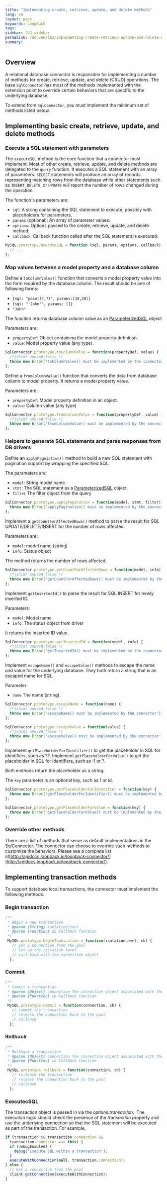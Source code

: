 ```yaml
---
title: "Implementing create, retrieve, update, and delete methods"
lang: en
layout: page
keywords: LoopBack
tags:
sidebar: lb3_sidebar
permalink: /doc/en/lb3/Implementing-create-retrieve-update-and-delete-methods.html
summary:
---
```


## Overview

A relational database connector is responsible for implementing a number of methods for create, retrieve, update, and delete (CRUD) operations.
The base `SqlConnector` has most of the methods implemented with the extension point to override certain behaviors that are specific to the underlying database.

To extend from `SqlConnector`, you must implement the minimum set of methods listed below. 

## Implementing basic create, retrieve, update, and delete methods

### Execute a SQL statement with parameters

The `executeSQL` method is the core function that a connector must implement.
Most of other create, retrieve, update, and delete methods are delegated to the `query` function.
It executes a SQL statement with an array of parameters. `SELECT` statements will produce an array of records representing matching rows from the database
while other statements such as `INSERT`, `DELETE`, or `UPDATE` will report the number of rows changed during the operation.

The function's parameters are:

* `sql`: A string containing the SQL statement to execute, possibly with placeholders for parameters.
* `params` (optional): An array of parameter values.
* `options`: Options passed to the create, retrieve, update, and delete method.
* `callback`: Callback function called after the SQL statement is executed.

```javascript
MySQL.prototype.executeSQL = function (sql, params, options, callback) {
  // ...
};
```

### Map values between a model property and a database column

Define a `toColumnValue()` function that converts a model property value into the form required by the database column.
The result should be one of following forms:

* `{sql: "point(?,?)", params:[10,20]}`
* `{sql: "'John'", params: []}`
* `"John"`

The function returns database column value as an [ParameterizedSQL](http://apidocs.loopback.io/loopback-connector/#parameterizedsql) object

Parameters are:

* `propertyDef`: Object containing the model property definition.
* `value`: Model property value (any type).

```javascript
SqlConnector.prototype.toColumnValue = function(propertyDef, value) {
  /*jshint unused:false */
  throw new Error('toColumnValue() must be implemented by the connector');
};
```

Define a `fromColumnValue()` function that converts the data from database column to model property. It returns a model property value.

Parameters are:

* `propertyDef`: Model property definition in an object.
* `value`: Column value (any type)

```javascript
SqlConnector.prototype.fromColumnValue = function(propertyDef, value) {
  /*jshint unused:false */
  throw new Error('fromColumnValue() must be implemented by the connector');
};
```

### Helpers to generate SQL statements and parse responses from DB drivers

Define an `applyPagniation()` method to build a new SQL statement with pagination support by wrapping the specified SQL.

The parameters are:

* `model`: String model name
* `stmt`: The SQL statement as a [ParameterizedSQL](http://apidocs.loopback.io/loopback-connector/#parameterizedsql) object.
* `filter` The filter object from the query

```javascript
SqlConnector.prototype.applyPagination = function(model, stmt, filter) {
  throw new Error('applyPagination() must be implemented by the connector');
};
```

Implement a `getCountForAffectedRows()` method to parse the result for SQL UPDATE/DELETE/INSERT for the number of rows affected.

Parameters are:

* `model`: model name (string)
* `info`: Status object

The method returns the number of rows affected.

```javascript
SqlConnector.prototype.getCountForAffectedRows = function(model, info) {
  /*jshint unused:false */
  throw new Error('getCountForAffectedRows() must be implemented by the connector');
};
```

Implement `getInsertedId()` to parse the result for SQL INSERT for newly inserted ID.

Parameters:

* `model`: Model name
* `info`: The status object from driver

It returns the inserted ID value.

```javascript
SqlConnector.prototype.getInsertedId = function(model, info) {
  /*jshint unused:false */
  throw new Error('getInsertedId() must be implemented by the connector');
};
```

Implement `escapeName()` and `escapeValue()` methods to escape the name and value for the underlying database.
They both return a string that is an escaped name for SQL.

Parameter:

* `name` The name (string).

```javascript
SqlConnector.prototype.escapeName = function(name) {
  /*jshint unused:false */
  throw new Error('escapeName() must be implemented by the connector');
};

SqlConnector.prototype.escapeValue = function(value) {
  /*jshint unused:false */
  throw new Error('escapeValue() must be implemented by the connector');
};
```

Implement `getPlaceholderForIdentifier()` to get the placeholder in SQL for identifiers, such as ??.
Implement `getPlaceholderForValue()` to get the placeholder in SQL for identifiers, such as :1 or ?. 

Both methods return the placeholder as a string.

The `key` parameter is an optional key, such as 1 or id.

```javascript
SqlConnector.prototype.getPlaceholderForIdentifier = function(key) {
  throw new Error('getPlaceholderForIdentifier() must be implemented by the connector');
};

SqlConnector.prototype.getPlaceholderForValue = function(key) {
  throw new Error('getPlaceholderForValue() must be implemented by the connector');
};
```

### Override other methods

There are a list of methods that serve as default implementations in the SqlConnector.
The connector can choose to override such methods to customize the behaviors.
Please see a complete list at[http://apidocs.loopback.io/loopback-connector/](http://apidocs.loopback.io/loopback-connector/).

## Implementing transaction methods

To support database local transactions, the connector must implement the following methods.

### Begin transaction

```javascript
/**
 * Begin a new transaction
 * @param {String} isolationLevel
 * @param {Function} cb Callback function
 */
 MySQL.prototype.beginTransaction = function(isolationLevel, cb) {
   // get a connection from the pool
   // set up the isolation level
   // call back with the connection object
  };
```

### Commit

```javascript
/**
 * Commit a transaction
 * @param {Object} connection The connection object associated with the transaction
 * @param {Function} cb Callback function
 */
 MySQL.prototype.commit = function(connection, cb) {
   // commit the transaction
   // release the connection back to the pool
   // callback
  };
```

### Rollback

```javascript
/**
 * Rollback a transaction
 * @param {Object} connection The connection object associated with the transaction
 * @param {Function} cb Callback function
 */
 MySQL.prototype.rollback = function(connection, cb) {
   // rollback the transaction
   // release the connection back to the pool
   // callback
  };
```

### ExecutecSQL

The transaction object is passed in via the _options.transaction_. 
The execution logic should check the presence of the _transaction_ property and use the underlying connection so that the SQL statement will be executed as part of the transaction.
For example,

```javascript
if (transaction && transaction.connection &&
  transaction.connector === this) {
  if (debugEnabled) {
    debug('Execute SQL within a transaction');
  }
  executeWithConnection(null, transaction.connection);
} else {
  // Get a connection from the pool
  client.getConnection(executeWithConnection);
}
```